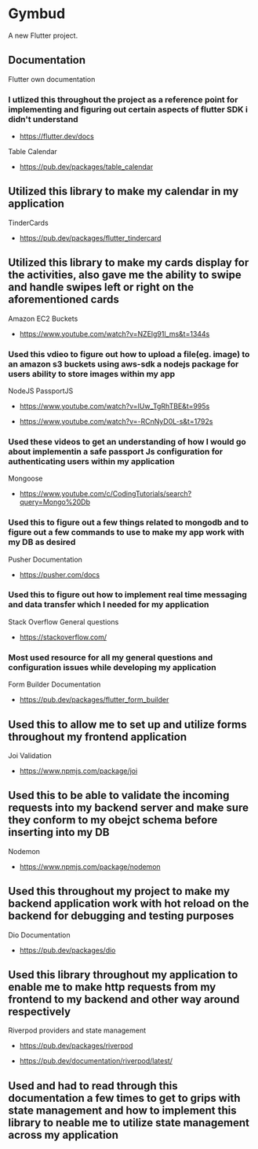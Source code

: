 # Gymbud

A new Flutter project.

## Documentation 

Flutter own documentation 

### I utlized this throughout the project as a reference point for implementing and figuring out certain aspects of flutter SDK i didn't understand

- https://flutter.dev/docs


Table Calendar 

- https://pub.dev/packages/table_calendar

## Utilized this library to make my calendar in my application

TinderCards 

- https://pub.dev/packages/flutter_tindercard

## Utilized this library to make my cards display for the activities, also gave me the ability to swipe and handle swipes left or right on the aforementioned cards

Amazon EC2 Buckets 

- https://www.youtube.com/watch?v=NZElg91l_ms&t=1344s

### Used this vdieo to figure out how to upload a file(eg. image) to an amazon s3 buckets using aws-sdk a nodejs package for users ability to store images within my app

NodeJS PassportJS

- https://www.youtube.com/watch?v=IUw_TgRhTBE&t=995s

- https://www.youtube.com/watch?v=-RCnNyD0L-s&t=1792s

### Used these videos to get an understanding of how I would go about implementin a safe passport Js configuration for authenticating users within my application



Mongoose 

- https://www.youtube.com/c/CodingTutorials/search?query=Mongo%20Db

### Used this to figure out a few things related to mongodb and to figure out a few commands to use to make my app work with my DB as desired 

Pusher Documentation 

- https://pusher.com/docs

### Used this to figure out how to implement real time messaging and data transfer which I needed for my application 


Stack Overflow General questions 

- https://stackoverflow.com/

### Most used resource for all my general questions and configuration issues while developing my application 



Form Builder Documentation 


- https://pub.dev/packages/flutter_form_builder

## Used this to allow me to set up and utilize forms throughout my frontend application

Joi Validation 

- https://www.npmjs.com/package/joi

## Used this to be able to validate the incoming requests into my backend server and make sure they conform to my obejct schema before inserting into my DB

Nodemon

- https://www.npmjs.com/package/nodemon

## Used this throughout my project to make my backend application work with hot reload on the backend for debugging and testing purposes 


Dio Documentation 

- https://pub.dev/packages/dio

## Used this library throughout my application to enable me to make http requests from my frontend to my backend and other way around respectively


Riverpod providers and state management 


- https://pub.dev/packages/riverpod

- https://pub.dev/documentation/riverpod/latest/

## Used and had to read through this documentation a few times to get to grips with state management and how to implement this library to neable me to utilize state management across my application 

